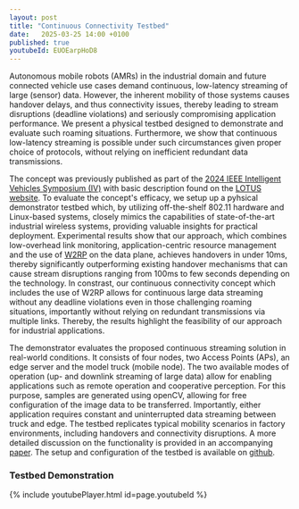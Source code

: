 ```yaml
---
layout: post
title: "Continuous Connectivity Testbed"
date:   2025-03-25 14:00 +0100
published: true
youtubeId: EUOEarpHoD8
---
```



Autonomous mobile robots (AMRs) in the industrial domain and future connected vehicle use cases demand continuous, low-latency streaming of large (sensor) data. However, the inherent mobility of those systems causes handover delays, and thus connectivity issues, thereby leading to stream disruptions (deadline violations) and seriously compromising application performance. We present a physical testbed designed to demonstrate and evaluate such roaming situations. Furthermore, we show that continuous low-latency streaming is possible under such circumstances given proper choice of protocols, without relying on inefficient redundant data transmissions. <!--end_excerpt-->

The concept was previously published as part of the [2024 IEEE Intelligent Vehicles Symposium (IV)](https://ieeexplore.ieee.org/abstract/document/10588468) with basic description found on the [LOTUS website](https://ida-tubs.github.io/lotus/handover/01_continuous_access/). To evaluate the concept's efficacy, we setup up a pyhsical demonstrator testbed which, by utilizing off-the-shelf 802.11 hardware and Linux-based systems, closely mimics the capabilities of state-of-the-art industrial wireless systems, providing valuable insights for practical deployment. Experimental results show that our approach, which combines low-overhead link monitoring, application-centric resource management and the use of [W2RP](https://github.com/IDA-TUBS/lwW2RP) on the data plane, achieves handovers in under 10ms, thereby significantly outperforming existing handover mechanisms that can cause stream disruptions ranging from 100ms to few seconds depending on the technology. In constrast, our continuous connectivity concept which includes the use of W2RP allows for continuous large data streaming without any deadline violations even in those challenging roaming situations, importantly without relying on redundant transmissions via multiple links. Thereby, the results highlight the feasibility of our approach for industrial applications.

The demonstrator evaluates the proposed continuous streaming solution in real-world conditions. It consists of four nodes, two Access Points (APs), an edge server and the model truck (mobile node). The two available modes of operation (up- and downlink streaming of large data) allow for enabling applications such as remote operation and cooperative perception. For this purpose, samples are generated using openCV, allowing for free configuration of the image data to be transferred. Importantly, either application requires constant and uninterrupted data streaming between truck and edge. The testbed replicates typical mobility scenarios in factory environments, including handovers and connectivity disruptions.
A more detailed discussion on the functionality is provided in an accompanying [paper](). The setup and configuration of the testbed is available on [github](https://github.com/IDA-TUBS/CC_Testbed).

### Testbed Demonstration
{% include youtubePlayer.html id=page.youtubeId %}